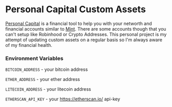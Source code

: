 # Personal Capital Custom Assets

[Personal Capital](https://www.personalcapital.com/) is a financial tool to help you with your networth and financial accounts similar to [Mint](https://www.mint.com/).  There are some accounts though that you can't setup like Robinhood or Crypto Addresses.  This personal project is my attempt of updating custom assets on a regular basis so I'm always aware of my financial health.

### Environment Variables
`BITCOIN_ADDRESS` - your bitcoin address

`ETHER_ADDRESS` - your ether address

`LITECOIN_ADDRESS` - your litecoin address

`ETHERSCAN_API_KEY` - your https://etherscan.io/ api-key
